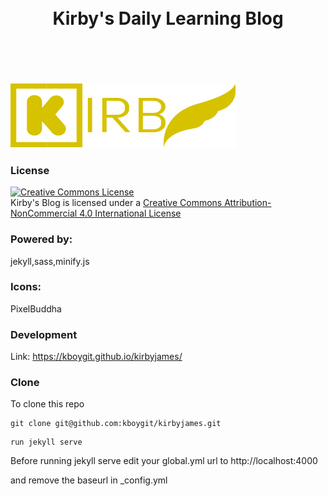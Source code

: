 <h1 align="center">
	<br>
	Kirby's Daily Learning Blog
	<br>
	<br>
	<br>
</h1>

![Kirby](assets/images/kirbylogo.png?raw=true "kirbylogo")

### License

<a rel="license" href="http://creativecommons.org/licenses/by-nc/4.0/"><img alt="Creative Commons License" style="border-width:0" src="https://i.creativecommons.org/l/by-nc/4.0/88x31.png" /></a><br /><span xmlns:dct="http://purl.org/dc/terms/" property="dct:title">Kirby's Blog</span> is licensed under a <a rel="license" href="http://creativecommons.org/licenses/by-nc/4.0/">Creative Commons Attribution-NonCommercial 4.0 International License</a>

### Powered by:

jekyll,sass,minify.js

### Icons:

PixelBuddha

### Development

Link: https://kboygit.github.io/kirbyjames/

### Clone

To clone this repo
```
git clone git@github.com:kboygit/kirbyjames.git
```
    run jekyll serve

Before running jekyll serve edit your global.yml url to http://localhost:4000

and remove the baseurl in _config.yml 

